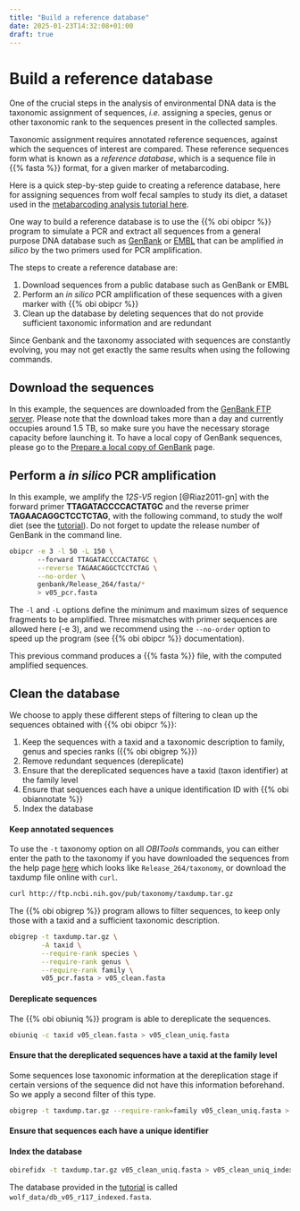 ```yaml
---
title: "Build a reference database"
date: 2025-01-23T14:32:08+01:00
draft: true
---
```


# Build a reference database

One of the crucial steps in the analysis of environmental DNA data is the taxonomic assignment of sequences,
*i.e.* assigning a species, genus or other taxonomic rank to the sequences present in the collected samples.

Taxonomic assignment requires annotated reference sequences, against which the sequences of interest are compared.
These reference sequences form what is known as a *reference database*, which is a sequence file in {{% fasta %}} format,
for a given marker of metabarcoding.

Here is a quick step-by-step guide to creating a reference database, here for assigning sequences from wolf fecal 
samples to study its diet, a dataset used in the [metabarcoding analysis tutorial here](https://obitools4.metabarcoding.org/docs/cookbook/wolf-tutorial/).

One way to build a reference database is to use the {{% obi obipcr %}} program to simulate a PCR and extract all sequences 
from a general purpose DNA database such as [GenBank](https://www.ncbi.nlm.nih.gov/nucleotide/) or [EMBL](https://www.ebi.ac.uk/ena/browser/home)
that can be amplified *in silico* by the two primers used for PCR amplification.

The steps to create a reference database are:

1. Download sequences from a public database such as GenBank or EMBL
2. Perform an *in silico* PCR amplification of these sequences with a given marker with {{% obi obipcr %}}
3. Clean up the database by deleting sequences that do not provide sufficient taxonomic information and are redundant

Since Genbank and the taxonomy associated with sequences are constantly evolving, you may not get exactly the same results when using the following commands.

## Download the sequences

In this example, the sequences are downloaded from the [GenBank FTP server](https://ftp.ncbi.nlm.nih.gov/genbank/). 
Please note that the download takes more than a day and currently occupies around 1.5 TB, 
so make sure you have the necessary storage capacity before launching it.
To have a local copy of GenBank sequences, please go to the 
[Prepare a local copy of GenBank](https://obitools4.metabarcoding.org/docs/cookbook/local_genbank/) page.

## Perform a *in silico* PCR amplification

In this example, we amplify the *12S-V5* region [@Riaz2011-gn] with the forward primer **TTAGATACCCCACTATGC** 
and the reverse primer **TAGAACAGGCTCCTCTAG**, with the following command, to study the wolf diet
(see the [tutorial](https://obitools4.metabarcoding.org/docs/cookbook/wolf-tutorial/)).
Do not forget to update the release number of GenBank in the command line.

```bash
obipcr -e 3 -l 50 -L 150 \ 
       --forward TTAGATACCCCACTATGC \
       --reverse TAGAACAGGCTCCTCTAG \
       --no-order \
       genbank/Release_264/fasta/*
       > v05_pcr.fasta
```

The `-l` and `-L` options define the minimum and maximum sizes of sequence fragments to be amplified.
Three mismatches with primer sequences are allowed here (-e 3), and we recommend using the `--no-order` option
to speed up the program (see {{% obi obipcr %}} documentation).

This previous command produces a {{% fasta %}} file, with the computed amplified sequences.

## Clean the database

We choose to apply these different steps of filtering to clean up the sequences obtained with {{% obi obipcr %}}:

1. Keep the sequences with a taxid and a taxonomic description to family, genus and species ranks ({{% obi obigrep %}})
2. Remove redundant sequences (dereplicate)
3. Ensure that the dereplicated sequences have a taxid (taxon identifier) at the family level
4. Ensure that sequences each have a unique identification ID with {{% obi obiannotate %}}
5. Index the database

#### Keep annotated sequences

To use the `-t` taxonomy option on all *OBITools* commands,
you can either enter the path to the taxonomy if you have downloaded
the sequences from the help page [here](https://obitools4.metabarcoding.org/docs/cookbook/local_genbank/) 
which looks like `Release_264/taxonomy`, or download the taxdump file online with `curl`.

```bash
curl http://ftp.ncbi.nih.gov/pub/taxonomy/taxdump.tar.gz
```

The {{% obi obigrep %}} program allows to filter sequences, to keep only those with a taxid and a sufficient taxonomic description.

```bash
obigrep -t taxdump.tar.gz \
        -A taxid \
        --require-rank species \
        --require-rank genus \
        --require-rank family \
        v05_pcr.fasta > v05_clean.fasta
```

#### Dereplicate sequences

The {{% obi obiuniq %}} program is able to dereplicate the sequences.

```bash
obiuniq -c taxid v05_clean.fasta > v05_clean_uniq.fasta
```

#### Ensure that the dereplicated sequences have a taxid at the family level

Some sequences lose taxonomic information at the dereplication stage if certain versions 
of the sequence did not have this information beforehand. So we apply a second filter of this type. 

```bash
obigrep -t taxdump.tar.gz --require-rank=family v05_clean_uniq.fasta > v05_clean_uniq.fasta
```

#### Ensure that sequences each have a unique identifier


#### Index the database

```bash
obirefidx -t taxdump.tar.gz v05_clean_uniq.fasta > v05_clean_uniq_indexed.fasta
```

The database provided in the [tutorial](https://obitools4.metabarcoding.org/docs/cookbook/wolf-tutorial/)
is called `wolf_data/db_v05_r117_indexed.fasta`.